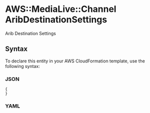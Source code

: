 # AWS::MediaLive::Channel AribDestinationSettings<a name="aws-properties-medialive-channel-aribdestinationsettings"></a>

Arib Destination Settings

## Syntax<a name="aws-properties-medialive-channel-aribdestinationsettings-syntax"></a>

To declare this entity in your AWS CloudFormation template, use the following syntax:

### JSON<a name="aws-properties-medialive-channel-aribdestinationsettings-syntax.json"></a>

```
{
}
```

### YAML<a name="aws-properties-medialive-channel-aribdestinationsettings-syntax.yaml"></a>

```
```